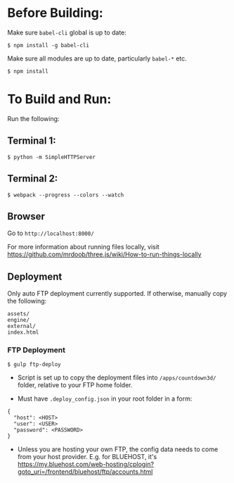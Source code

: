 
# Before Building:

Make sure `babel-cli` global is up to date:

```
$ npm install -g babel-cli
```
Make sure all modules are up to date, particularly `babel-*` etc.

```
$ npm install
```

# To Build and Run:

Run the following:
## Terminal 1:

```
$ python -m SimpleHTTPServer
```
## Terminal 2:

```
$ webpack --progress --colors --watch
```

## Browser
Go to `http://localhost:8000/`

For more information about running files locally, visit https://github.com/mrdoob/three.js/wiki/How-to-run-things-locally

## Deployment

Only auto FTP deployment currently supported. If otherwise, manually copy the following:
```
assets/
engine/
external/
index.html
```

### FTP Deployment

```
$ gulp ftp-deploy
```

   * Script is set up to copy the deployment files into `/apps/countdown3d/` folder, relative to your FTP home folder.

   * Must have `.deploy_config.json` in your root folder in a form:
  ```
  {
    "host": <HOST>
    "user": <USER>
    "password": <PASSWORD>
  }

  ```
   * Unless you are hosting your own FTP, the config data needs to come from your host provider. E.g. for BLUEHOST, it's https://my.bluehost.com/web-hosting/cplogin?goto_uri=/frontend/bluehost/ftp/accounts.html
